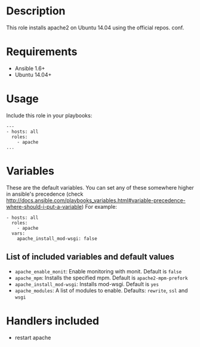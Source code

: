 # Description
This role installs apache2 on Ubuntu 14.04 using the official repos.
conf.

# Requirements

* Ansible 1.6+
* Ubuntu 14.04+

# Usage
Include this role in your playbooks:
```
---
- hosts: all
  roles:
    - apache
...
```

# Variables 
These are the default variables. You can set any of these somewhere higher in ansible's precedence (check 
http://docs.ansible.com/playbooks_variables.html#variable-precedence-where-should-i-put-a-variable)
For example:
```
- hosts: all
  roles:
    - apache
  vars:
    apache_install_mod-wsgi: false
```

## List of included variables and default values

* ```apache_enable_monit```: Enable monitoring with monit. Default is ```false```
* ```apache_mpm```: Installs the specified mpm. Default is ```apache2-mpm-prefork```
* ```apache_install_mod-wsgi```: Installs mod-wsgi. Default is ```yes```
* ```apache_modules```: A list of modules to enable. Defaults: ```rewrite```, ```ssl``` and ```wsgi```

# Handlers included

* restart apache

